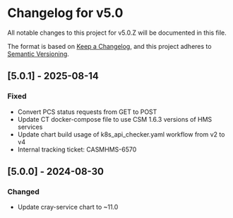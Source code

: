 # Changelog for v5.0

All notable changes to this project for v5.0.Z will be documented in this file.

The format is based on [Keep a Changelog](https://keepachangelog.com/en/1.0.0/),
and this project adheres to [Semantic Versioning](https://semver.org/spec/v2.0.0.html).

## [5.0.1] - 2025-08-14

### Fixed

- Convert PCS status requests from GET to POST
- Update CT docker-compose file to use CSM 1.6.3 versions of HMS services
- Update chart build usage of k8s_api_checker.yaml workflow from v2 to v4
- Internal tracking ticket: CASMHMS-6570

## [5.0.0] - 2024-08-30

### Changed

- Update cray-service chart to ~11.0
